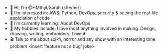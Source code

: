 - 👋 Hi, I’m @HMthyl/Sarah (she/her)
- 👀 I’m interested in: AWS, Python, DevOps, security & seeing the real-life applciation of code
- 🌱 I’m currently learning: About DevOps
- 🎨 My hobbies include: I love most anything involved in making. Design, drawing, writing, embroidery. Love it
- 🎬 Talk to me about sci-fi, horror and any show with an interesting tone problem <insert 'feature not a bug' joke>

<!---
HMthyl/HMthyl is a ✨ special ✨ repository because its `README.md` (this file) appears on your GitHub profile.
You can click the Preview link to take a look at your changes.
--->
